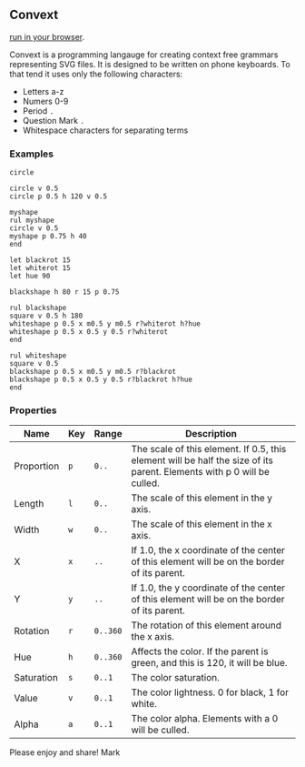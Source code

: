 ## Convext

[run in your browser](https://wainwrightmark.github.io/convext/). 

Convext is a programming langauge for creating context free grammars representing SVG files. It is designed to be written on phone keyboards. To that tend it uses only the following characters:
- Letters a-z
- Numers 0-9
- Period `.`
- Question Mark `.`
- Whitespace characters for separating terms

### Examples

```
circle
```

```
circle v 0.5
circle p 0.5 h 120 v 0.5
```

```
myshape
rul myshape
circle v 0.5
myshape p 0.75 h 40
end
```

```
let blackrot 15
let whiterot 15
let hue 90

blackshape h 80 r 15 p 0.75

rul blackshape
square v 0.5 h 180
whiteshape p 0.5 x m0.5 y m0.5 r?whiterot h?hue
whiteshape p 0.5 x 0.5 y 0.5 r?whiterot 
end

rul whiteshape
square v 0.5
blackshape p 0.5 x m0.5 y m0.5 r?blackrot 
blackshape p 0.5 x 0.5 y 0.5 r?blackrot h?hue
end
```


### Properties

| Name | Key | Range | Description |
|---|---|---|---|
Proportion|`p`|`0..`|The scale of this element. If 0.5, this element will be half the size of its parent. Elements with p 0 will be culled.|
Length|`l`|`0..`|The scale of this element in the y axis. |
Width|`w`|`0..`|The scale of this element in the x axis. |
|X|`x`|`..`|If 1.0, the x coordinate of the center of this element will be on the border of its parent.|
|Y|`y`|`..`|If 1.0, the y coordinate of the center of this element will be on the border of its parent.|
|Rotation|`r`|`0..360`|The rotation of this element around the x axis. |
|Hue|`h`|`0..360`|Affects the color. If the parent is green, and this is 120, it will be blue.|
|Saturation|`s`|`0..1`|The color saturation.|
|Value|`v`|`0..1`|The color lightness. 0 for black, 1 for white. |
|Alpha|`a`|`0..1`|The color alpha. Elements with a 0 will be culled. |




Please enjoy and share! 
Mark